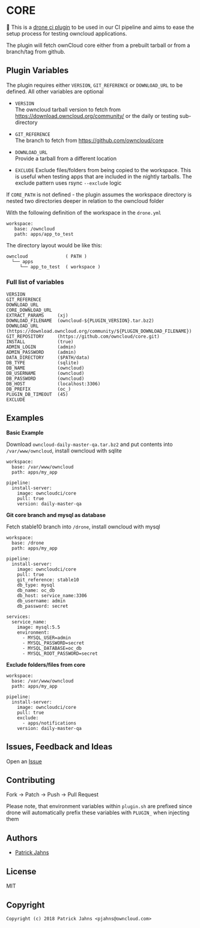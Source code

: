 # CORE

:wrench: This is a [drone ci plugin](https://github.com/drone) to be used in our CI pipeline and aims to ease the setup process for testing owncloud applications.

The plugin will fetch ownCloud core either from a prebuilt tarball or from a branch/tag from github. 

## Plugin Variables

The plugin requires either `VERSION`, `GIT_REFERENCE` or `DOWNLOAD_URL` to be defined. All other variables are optional

- `VERSION`  
The owncloud tarball version to fetch from https://download.owncloud.org/community/ or the daily or testing sub-directory

- `GIT_REFERENCE`  
The branch to fetch from https://github.com/owncloud/core

- `DOWNLOAD_URL`  
Provide a tarball from a different location

- `EXCLUDE`
Exclude files/folders from being copied to the workspace. This is useful when testing apps that are included in the nightly tarballs. The exclude pattern uses rsync `--exclude` logic


If `CORE_PATH` is not defined - the plugin assumes the workspace directory is nested two directories deeper in relation to the owncloud folder

With the following definition of the workspace in the `drone.yml`
```
workspace:
   base: /owncloud
   path: apps/app_to_test
```

The directory layout would be like this:
```
owncloud              ( PATH )
  └── apps  
     └── app_to_test  ( workspace )
```


### Full list of variables

```
VERSION
GIT_REFERENCE
DOWNLOAD_URL
CORE_DOWNLOAD_URL
EXTRACT_PARAMS     (xj)
DOWNLOAD_FILENAME  (owncloud-${PLUGIN_VERSION}.tar.bz2)
DOWNLOAD_URL       (https://download.owncloud.org/community/${PLUGIN_DOWNLOAD_FILENAME})
GIT_REPOSITORY     (https://github.com/owncloud/core.git)
INSTALL            (true)
ADMIN_LOGIN        (admin)
ADMIN_PASSWORD     (admin)
DATA_DIRECTORY     ($PATH/data)
DB_TYPE            (sqlite)
DB_NAME            (owncloud)
DB_USERNAME        (owncloud)
DB_PASSWORD        (owncloud)
DB_HOST            (localhost:3306)
DB_PREFIX          (oc_)
PLUGIN_DB_TIMEOUT  (45)
EXCLUDE            
```
## Examples

**Basic Example**  

Download `owncloud-daily-master-qa.tar.bz2` and put contents into `/var/www/owncloud`, install owncloud with sqlite
```
workspace:
  base: /var/www/owncloud
  path: apps/my_app

pipeline:
  install-server:
    image: owncloudci/core
    pull: true
    version: daily-master-qa
```

**Git core branch and mysql as database**  

Fetch stable10 branch into `/drone`, install owncloud with mysql

```
workspace:
  base: /drone
  path: apps/my_app

pipeline:
  install-server:
    image: owncloudci/core
    pull: true
    git_reference: stable10
    db_type: mysql
    db_name: oc_db
    db_host: service_name:3306
    db_username: admin
    db_password: secret

services:
  service_name:
    image: mysql:5.5
    environment:
      - MYSQL_USER=admin
      - MYSQL_PASSWORD=secret
      - MYSQL_DATABASE=oc_db
      - MYSQL_ROOT_PASSWORD=secret
```

**Exclude folders/files from core**

```
workspace:
  base: /var/www/owncloud
  path: apps/my_app

pipeline:
  install-server:
    image: owncloudci/core
    pull: true
    exclude:
      - apps/notifications
    version: daily-master-qa
```

## Issues, Feedback and Ideas

Open an [Issue](https://github.com/owncloud-ci/php/issues)


## Contributing

Fork -> Patch -> Push -> Pull Request


Please note, that environment variables within `plugin.sh` are prefixed since drone will automatically prefix these variables with `PLUGIN_` when injecting them 

## Authors

* [Patrick Jahns](https://github.com/patrickjahns)


## License

MIT


## Copyright

```
Copyright (c) 2018 Patrick Jahns <pjahns@owncloud.com>
```
